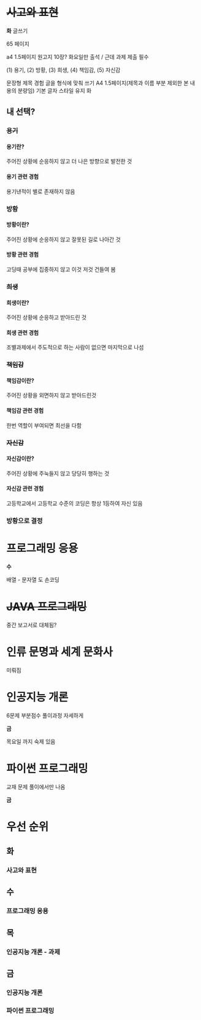 # ~~사고와 표현~~

**화**
글쓰기

65 페이지

a4 1.5페이지 원고지 10장?
화요일만 출석 / 근데 과제 제출 필수

(1) 용기, (2) 방황, (3) 희생, (4) 책임감, (5) 자신감

문장형 제목
경험
글을 형식에 맞춰 쓰기
A4 1.5페이지(제목과 이름 부분 제외한 본 내용의 분량임)
기본 글자 스타일 유지
화

## 내 선택?

### ~~용기~~
#### 용기란?
주어진 상황에 순응하지 않고 더 나은 방향으로 발전한 것
#### 용기 관련 경험
용기낸적이 별로 존재하지 않음
### 방황
#### 방황이란?
주어진 상황에 순응하지 않고 잘못된 길로 나아간 것
#### 방황 관련 경험
고딩때 공부에 집중하지 않고 이것 저것 건들여 봄
### ~~희생~~
#### 희생이란? 
주어진 상황에 순응하고 받아드린 것
#### 희생 관련 경험
조별과제에서 주도적으로 하는 사람이 없으면 마지막으로 나섬
### ~~책임감~~
#### 책임감이란?

주어진 상황을 외면하지 않고 받아드린것
#### 책임감 관련 경험
한번 역할이 부여되면 최선을 다함
### ~~자신감~~
#### 자신감이란?
주어진 상황에 주눅들지 않고 당당히 행하는 것
#### 자신감 관련 경험
고등학교에서 고등학교 수준의 코딩은 항상 1등하여 자신 있음

### 방황으로 결정
# 프로그래밍 응용
**수**

배열 - 문자열 도 손코딩
# ~~JAVA 프로그래밍~~ 

중간 보고서로 대체됨?
# 인류 문명과 세계 문화사

미뤄짐
# 인공지능 개론

6문제 부분점수 풀이과정 자세하게

**금**


목요일 까지 숙제 있음
# 파이썬 프로그래밍

교재 문제 풀이에서만 나옴

**금**

# 우선 순위

## 화


### 사고와 표현 


## 수


### 프로그래밍 응용


## 목 


### 인공지능 개론 - 과제



## 금


### 인공지능 개론 
### 파이썬 프로그래밍 
